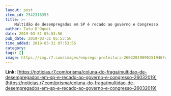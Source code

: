 ```yaml
---
layout: post
item_id: 2542316353
title: >-
    Multidão de desempregados em SP é recado ao governo e Congresso
author: Tatu D'Oquei
date: 2019-03-31 05:53:56
pub_date: 2019-03-31 05:53:56
time_added: 2019-03-31 07:53:56
category: 
tags: []
image: https://img.r7.com/images/emprego-prefeitura-26032019090151946?dimensions=600x315&crop_position=c
---
```


**Link:** [https://noticias.r7.com/prisma/coluna-do-fraga/multidao-de-desempregados-em-sp-e-recado-ao-governo-e-congresso-26032019](https://noticias.r7.com/prisma/coluna-do-fraga/multidao-de-desempregados-em-sp-e-recado-ao-governo-e-congresso-26032019)

